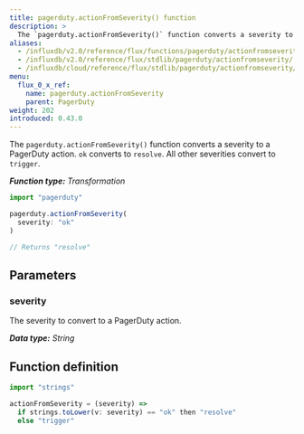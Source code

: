 ```yaml
---
title: pagerduty.actionFromSeverity() function
description: >
  The `pagerduty.actionFromSeverity()` function converts a severity to a PagerDuty action.
aliases:
  - /influxdb/v2.0/reference/flux/functions/pagerduty/actionfromseverity/
  - /influxdb/v2.0/reference/flux/stdlib/pagerduty/actionfromseverity/
  - /influxdb/cloud/reference/flux/stdlib/pagerduty/actionfromseverity/
menu:
  flux_0_x_ref:
    name: pagerduty.actionFromSeverity
    parent: PagerDuty
weight: 202
introduced: 0.43.0
---
```


The `pagerduty.actionFromSeverity()` function converts a severity to a PagerDuty action.
`ok` converts to `resolve`.
All other severities convert to `trigger`.

_**Function type:** Transformation_

```js
import "pagerduty"

pagerduty.actionFromSeverity(
  severity: "ok"
)

// Returns "resolve"
```

## Parameters

### severity
The severity to convert to a PagerDuty action.

_**Data type:** String_

## Function definition
```js
import "strings"

actionFromSeverity = (severity) =>
  if strings.toLower(v: severity) == "ok" then "resolve"
  else "trigger"
```
